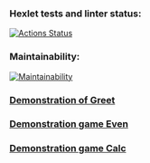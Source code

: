 ### Hexlet tests and linter status:
[![Actions Status](https://github.com/darya-strekalovskaya/java-project-61/workflows/hexlet-check/badge.svg)](https://github.com/darya-strekalovskaya/java-project-61/actions)

### Maintainability:
[![Maintainability](https://api.codeclimate.com/v1/badges/d0832b0a90257a5cfb93/maintainability)](https://codeclimate.com/github/darya-strekalovskaya/java-project-61/maintainability)

### [Demonstration of Greet](https://asciinema.org/a/ZKG4CumE5n1RkvTtshHfVZqKR)

### [Demonstration game Even](https://asciinema.org/a/pYcbg0aevblwtligd3kI9K0Ap)

### [Demonstration game Calc](https://asciinema.org/a/n4KVuYjnKnklujnd99SajlFzZ)
